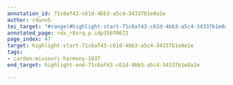 ```yaml
---
annotation_id: 71c6af43-c61d-4bb3-a5c4-34337b1e0a1e
author: rdunn5
tei_target: "#range(#highlight-start-71c6af43-c61d-4bb3-a5c4-34337b1e0a1e, #highlight-end-71c6af43-c61d-4bb3-a5c4-34337b1e0a1e)"
annotated_page: rdx_r8srq.p.idp35070672
page_index: 47
target: highlight-start-71c6af43-c61d-4bb3-a5c4-34337b1e0a1e
tags:
- carden-missouri-harmony-1837
end_target: highlight-end-71c6af43-c61d-4bb3-a5c4-34337b1e0a1e

---
```

